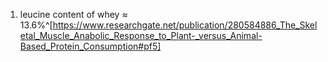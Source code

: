 1. leucine content of whey ≈ 13.6%^[https://www.researchgate.net/publication/280584886_The_Skeletal_Muscle_Anabolic_Response_to_Plant-_versus_Animal-Based_Protein_Consumption#pf5]